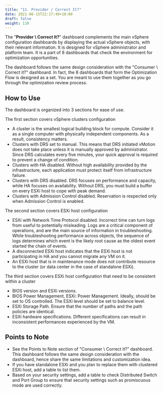 ```yaml
---
title: "11. Provider / Correct It?"
date: 2021-06-15T22:17:49+10:00
draft: false
weight: 110
---
```


The "**Provider \ Correct It?**" dashboard complements the main vSphere configuration dashboards by displaying the actual vSphere objects, with their relevant information. It is designed for vSphere administrator and platform team. It is a part of 8 dashboards that check the environment for optimization opportunities. 

The dashboard follows the same design consideration with the "Consumer \ Correct it?" dashboard. In fact, the 8 dashboards that form the Optimization Flow is designed as a set. You are meant to use them together as you go through the optimization review process. 

## How to Use

The dashboard is organized into 3 sections for ease of use. 

The first section covers vSphere clusters configuration
- A cluster is the smallest logical building block for compute. Consider it as a single computer with physically independent components. As a result, consistency matters. 
- Clusters with DRS set to manual. This means that DRS initiated vMotion does not take place unless it is manually approved by administrator. Since DRS calculates every five minutes, your quick approval is required to prevent a change of condition.
- Clusters with HA disabled. Without high availability provided by the infrastructure, each application must protect itself from infrastructure failure.
- Clusters with DRS disabled. DRS focuses on performance and capacity, while HA focuses on availability. Without DRS, you must build a buffer on every ESXi host to cope with peak demand.
- Clusters with Admission Control disabled. Reservation is respected only when Admission Control is enabled. 

The second section covers ESXi host configuration
- ESXi with Network Time Protocol disabled. Incorrect time can turn logs from useful to potentially misleading. Logs are a critical component of operations, and are the main source of information in troubleshooting. While troubleshooting performance across objects, the sequence of logs determines which event is the likely root cause as the oldest event started the chain of events. 
- A disconnected ESXi host indicates that the ESXi host is not participating in HA and you cannot migrate any VM on it.
- An ESXi host that is in maintenance mode does not contribute resource to the cluster (or data center in the case of standalone ESXi).

The third section covers ESXi host configuration that need to be consistent within a cluster
- BIOS version and ESXi versions.
- BIOS Power Management, ESXi: Power Management. Ideally, should be set to OS controlled. The ESXi level should be set to balance level. 
- ESXi Storage Path. Ensure that the number of paths and the path policies are identical.
- ESXi hardware specifications. Different specifications can result in inconsistent performances experienced by the VM. 

## Points to Note
- See the Points to Note section of "Consumer \ Correct it?" dashboard. This dashboard follows the same design consideration with the dashboard, hence share the same limitations and customization idea. 
- If you have standalone ESXi and you plan to replace them with clustered ESXi host, add a table to list them.
- Based on your security settings, add a table to check Distributed Switch and Port Group to ensure that security settings such as promiscuous mode are used correctly.